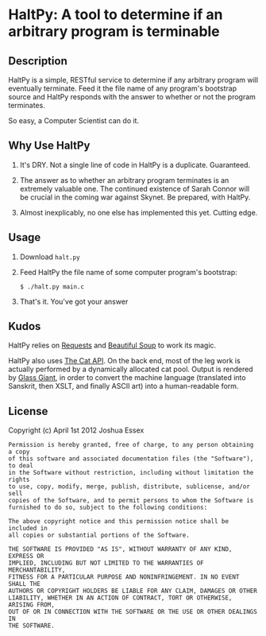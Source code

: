 # HaltPy: A tool to determine if an arbitrary program is terminable

## Description

HaltPy is a simple, RESTful service to determine if any arbitrary program will
eventually terminate. Feed it the file name of any program's bootstrap source
and HaltPy responds with the answer to whether or not the program terminates. 

So easy, a Computer Scientist can do it.

## Why Use HaltPy

1. It's DRY. Not a single line of code in HaltPy is a duplicate. Guaranteed.

2. The answer as to whether an arbitrary program terminates is an extremely 
valuable one. The continued existence of Sarah Connor will be crucial in the
coming war against Skynet. Be prepared, with HaltPy.

3. Almost inexplicably, no one else has implemented this yet. Cutting edge.

## Usage

1. Download `halt.py`
    
2. Feed HaltPy the file name of some computer program's bootstrap:
    
    `$ ./halt.py main.c`
    
3. That's it. You've got your answer

## Kudos

HaltPy relies on <a href="http://docs.python-requests.org/en/latest/">Requests</a>
and <a href="http://www.crummy.com/software/BeautifulSoup/">Beautiful Soup</a> 
to work its magic.

HaltPy also uses <a href="http://thecatapi.com/">The Cat API</a>. On the back 
end, most of the leg work is actually performed by a dynamically allocated cat
pool. Output is rendered by <a href="http://www.glassgiant.com/ascii/">Glass 
Giant</a>, in order to convert the machine language (translated into Sanskrit,
then XSLT, and finally ASCII art) into a human-readable form.
                   
## License

Copyright (c) April 1st 2012 Joshua Essex

    Permission is hereby granted, free of charge, to any person obtaining a copy
    of this software and associated documentation files (the "Software"), to deal
    in the Software without restriction, including without limitation the rights
    to use, copy, modify, merge, publish, distribute, sublicense, and/or sell
    copies of the Software, and to permit persons to whom the Software is
    furnished to do so, subject to the following conditions:

    The above copyright notice and this permission notice shall be included in
    all copies or substantial portions of the Software.

    THE SOFTWARE IS PROVIDED "AS IS", WITHOUT WARRANTY OF ANY KIND, EXPRESS OR
    IMPLIED, INCLUDING BUT NOT LIMITED TO THE WARRANTIES OF MERCHANTABILITY,
    FITNESS FOR A PARTICULAR PURPOSE AND NONINFRINGEMENT. IN NO EVENT SHALL THE
    AUTHORS OR COPYRIGHT HOLDERS BE LIABLE FOR ANY CLAIM, DAMAGES OR OTHER
    LIABILITY, WHETHER IN AN ACTION OF CONTRACT, TORT OR OTHERWISE, ARISING FROM,
    OUT OF OR IN CONNECTION WITH THE SOFTWARE OR THE USE OR OTHER DEALINGS IN
    THE SOFTWARE.

